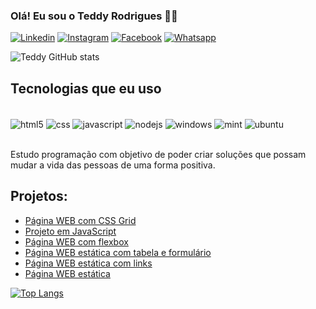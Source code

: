 ### Olá! Eu sou o Teddy Rodrigues 🧑‍💻

[![Linkedin](https://img.shields.io/badge/LinkedIn-0077B5?style=for-the-badge&logo=linkedin&logoColor=white)](https://www.linkedin.com/in/teddy-rodrigues/)
[![Instagram](https://img.shields.io/badge/Instagram-E4405F?style=for-the-badge&logo=instagram&logoColor=white)](https://www.instagram.com/teddyandrade1988/)
[![Facebook](	https://img.shields.io/badge/Facebook-1877F2?style=for-the-badge&logo=facebook&logoColor=white)](https://www.facebook.com/teddy.andrade.3)
[![Whatsapp](https://img.shields.io/badge/WhatsApp-25D366?style=for-the-badge&logo=whatsapp&logoColor=white)](https://api.whatsapp.com/send?phone=5561991366650)

![Teddy GitHub stats](https://github-readme-stats.vercel.app/api?username=Teddy-ar&show_icons=true&theme=dark) 

## Tecnologias que eu uso 

<div style="display: inline_block"><br/>
<img align="center" alt="html5" src="https://img.shields.io/badge/HTML5-E34F26?style=for-the-badge&logo=html5&logoColor=white">
<img align="center" alt="css" src="https://img.shields.io/badge/CSS3-1572B6?style=for-the-badge&logo=css3&logoColor=white">
<img align="center" alt="javascript" src="https://img.shields.io/badge/JavaScript-F7DF1E?style=for-the-badge&logo=javascript&logoColor=black">
<img align="center" alt="nodejs" src="https://img.shields.io/badge/Node.js-43853D?style=for-the-badge&logo=node.js&logoColor=white">
<img align="center" alt="windows" src="https://img.shields.io/badge/Windows-0078D6?style=for-the-badge&logo=windows&logoColor=white">
<img align="center" alt="mint" src="https://img.shields.io/badge/Linux_Mint-87CF3E?style=for-the-badge&logo=linux-mint&logoColor=white">
<img align="center" alt="ubuntu" src="https://img.shields.io/badge/Ubuntu-E95420?style=for-the-badge&logo=ubuntu&logoColor=white">
</div><br/>

Estudo programação com objetivo de poder criar soluções que possam mudar a vida das pessoas de uma forma positiva. 

## Projetos: 
- [Página WEB com CSS Grid](https://github.com/Teddy-ar/pagina-css-grid)<br/> 
- [Projeto em JavaScript](https://github.com/Teddy-ar/projeto-javascript)<br/>
- [Página WEB com flexbox](https://github.com/Teddy-ar/pagina-flexbox)<br/>
- [Página WEB estática com tabela e formulário](https://github.com/Teddy-ar/pagina-formulario-tabela)<br/>
- [Página WEB estática com links](https://github.com/Teddy-ar/Pagina-Web-com-Links)<br/>
- [Página WEB estática](https://github.com/Teddy-ar/pagina-estatica)<br/>

[![Top Langs](https://github-readme-stats.vercel.app/api/top-langs/?username=Teddy-ar&layout=compact)](https://github.com/Teddy-ar/github-readme-stats)
